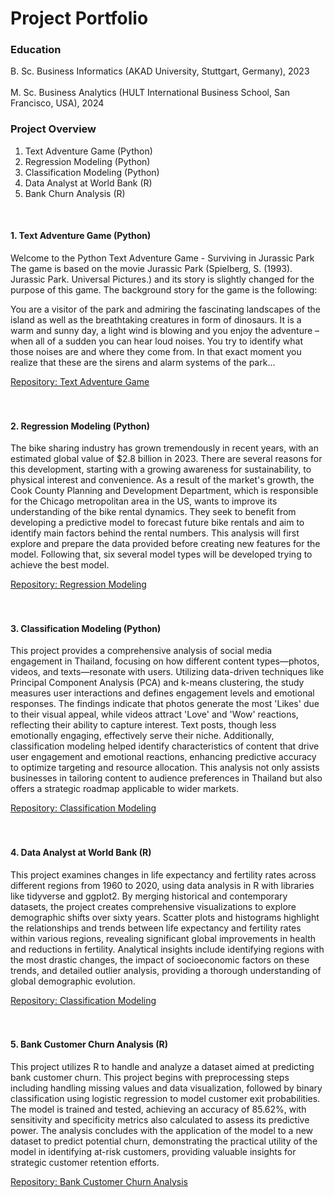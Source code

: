 # Project Portfolio

### Education

B. Sc. Business Informatics (AKAD University, Stuttgart, Germany), 2023 
<br>
<br>
M. Sc. Business Analytics (HULT International Business School, San Francisco, USA), 2024


### Project Overview

1. Text Adventure Game (Python)
2. Regression Modeling (Python)
3. Classification Modeling (Python)
4. Data Analyst at World Bank (R)
5. Bank Churn Analysis (R)
<br>

<h4> 1. Text Adventure Game (Python) </h4>

<p> Welcome to the Python Text Adventure Game - Surviving in Jurassic Park <br>
The game is based on the movie Jurassic Park (Spielberg, S. (1993). Jurassic Park. Universal Pictures.) and its
story is slightly changed for the purpose of this game. The background story for the game is the following:

You are a visitor of the park and admiring the fascinating landscapes of the island as well as the breathtaking
creatures in form of dinosaurs. It is a warm and sunny day, a light wind is blowing and you enjoy the adventure
– when all of a sudden you can hear loud noises. You try to identify what those noises are and where they come
from. In that exact moment you realize that these are the sirens and alarm systems of the park… </p>
<a href="https://github.com/tsinsf/TextAdventureGame"> Repository: Text Adventure Game </a>
<br>
<br>
<br>

<h4> 2. Regression Modeling (Python) </h4>

<p> The bike sharing industry has grown tremendously in recent years, with an estimated global value of $2.8 billion in 2023. There are several reasons for this development, starting with a growing awareness for sustainability, to physical interest and convenience. As a result of the market's growth, the Cook County Planning and Development Department, which is responsible for the Chicago metropolitan area in the US, wants to improve its understanding of the bike rental dynamics. They seek to benefit from developing a predictive model to forecast future bike rentals and aim to identify main factors behind the rental numbers.
This analysis will first explore and prepare the data provided before creating new features for the model. Following that, six several model types will be developed trying to achieve the best model. </p>
<a href="https://github.com/tsinsf/RegressionModeling"> Repository: Regression Modeling </a>
<br>
<br>
<br>

<h4> 3. Classification Modeling (Python) </h4>

<p> This project provides a comprehensive analysis of social media engagement in Thailand, focusing on how different content types—photos, videos, and texts—resonate with users. Utilizing data-driven techniques like Principal Component Analysis (PCA) and k-means clustering, the study measures user interactions and defines engagement levels and emotional responses. The findings indicate that photos generate the most 'Likes' due to their visual appeal, while videos attract 'Love' and 'Wow' reactions, reflecting their ability to capture interest. Text posts, though less emotionally engaging, effectively serve their niche. Additionally, classification modeling helped identify characteristics of content that drive user engagement and emotional reactions, enhancing predictive accuracy to optimize targeting and resource allocation. This analysis not only assists businesses in tailoring content to audience preferences in Thailand but also offers a strategic roadmap applicable to wider markets. </p>
<a href="https://github.com/tsinsf/ClassificationModeling"> Repository: Classification Modeling </a>
<br>
<br>
<br>

<h4> 4. Data Analyst at World Bank (R) </h4>

<p>  This project examines changes in life expectancy and fertility rates across different regions from 1960 to 2020, using data analysis in R with libraries like tidyverse and ggplot2. By merging historical and contemporary datasets, the project creates comprehensive visualizations to explore demographic shifts over sixty years. Scatter plots and histograms highlight the relationships and trends between life expectancy and fertility rates within various regions, revealing significant global improvements in health and reductions in fertility. Analytical insights include identifying regions with the most drastic changes, the impact of socioeconomic factors on these trends, and detailed outlier analysis, providing a thorough understanding of global demographic evolution. </p>
<a href="https://github.com/tsinsf/DataAnalystAtWorldBank"> Repository: Classification Modeling </a>
<br>
<br>
<br>

<h4> 5. Bank Customer Churn Analysis (R) </h4>

<p> This project utilizes R to handle and analyze a dataset aimed at predicting bank customer churn. This project begins with preprocessing steps including handling missing values and data visualization, followed by binary classification using logistic regression to model customer exit probabilities. The model is trained and tested, achieving an accuracy of 85.62%, with sensitivity and specificity metrics also calculated to assess its predictive power. The analysis concludes with the application of the model to a new dataset to predict potential churn, demonstrating the practical utility of the model in identifying at-risk customers, providing valuable insights for strategic customer retention efforts. </p>
<a href="https://github.com/tsinsf/BankChurnAnalysis"> Repository: Bank Customer Churn Analysis </a>









